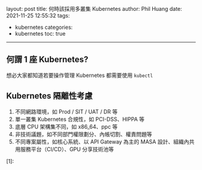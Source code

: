 layout: post
title: 何時該採用多叢集 Kubernetes
author: Phil Huang
date: 2021-11-25 12:55:32
tags:
  - kubernetes
categories:
  - kubernetes
toc: true
---

<!--more-->

## 何謂 1 座 Kubernetes?

想必大家都知道若要操作管理 Kubernetes 都需要使用 `kubectl`


## Kubernetes 隔離性考慮

1. 不同網路環境，如 Prod / SIT / UAT / DR 等
2. 單一叢集 Kubernetes 合規性，如 PCI-DSS、HIPPA 等
3. 底層 CPU 架構集不同，如 x86_64、ppc 等
4. 非技術議題，如不同部門權限劃分、內帳切割、權責問題等
5. 不同專案屬性，如核心系統、以 API Gateway 為主的 MASA 設計、組織內共用服務平台（CI/CD）、GPU 分享技術池等

[1]:

